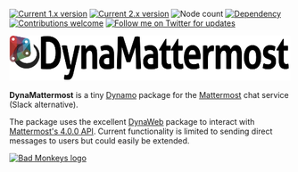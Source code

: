 [![Current 1.x version](https://img.shields.io/badge/current%201.x%20version-unpublished-red.svg)](https://github.com/andydandy74/DynaMattermost/tree/master/nodes) [![Current 2.x version](https://img.shields.io/badge/current%202.x%20version-unpublished-red.svg)](https://github.com/andydandy74/DynaMattermost/tree/master/nodes) ![Node count](https://img.shields.io/badge/node%20count-7-brightgreen.svg) [![Dependency](https://img.shields.io/badge/dependency-DynaWeb-brightgreen.svg)](https://github.com/radumg/DynaWeb) [![Contributions welcome](https://img.shields.io/badge/contributions-welcome-brightgreen.svg?style=flat)](https://github.com/andydandy74/DynaMattermost/blob/master/.github/CONTRIBUTING.md) [![Follow me on Twitter for updates](https://img.shields.io/twitter/follow/a_dieckmann.svg?label=Follow&style=social)](https://twitter.com/a_dieckmann)

![DynaMattermost logo](https://raw.githubusercontent.com/andydandy74/DynaMattermost/master/icon/raw/DynaMattermostLogo.png)

**DynaMattermost** is a tiny [Dynamo](http://www.dynamobim.com) package for the [Mattermost](https://mattermost.com/) chat service (Slack alternative).

The package uses the excellent [DynaWeb](https://github.com/radumg/DynaWeb) package to interact with [Mattermost's 4.0.0 API](https://api.mattermost.com/). Current functionality is limited to sending direct messages to users but could easily be extended.

[![Bad Monkeys logo](https://www.badmonkeys.net/wp-content/uploads/2016/12/BadMonkey_finalLogo-01.png)](http://www.badmonkeys.net/)
